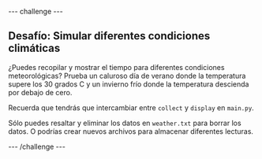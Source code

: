--- challenge ---

## Desafío: Simular diferentes condiciones climáticas

¿Puedes recopilar y mostrar el tiempo para diferentes condiciones meteorológicas? Prueba un caluroso día de verano donde la temperatura supere los 30 grados C y un invierno frío donde la temperatura descienda por debajo de cero.

Recuerda que tendrás que intercambiar entre `collect` y `display` en `main.py`.

Sólo puedes resaltar y eliminar los datos en `weather.txt` para borrar los datos. O podrías crear nuevos archivos para almacenar diferentes lecturas.

--- /challenge ---